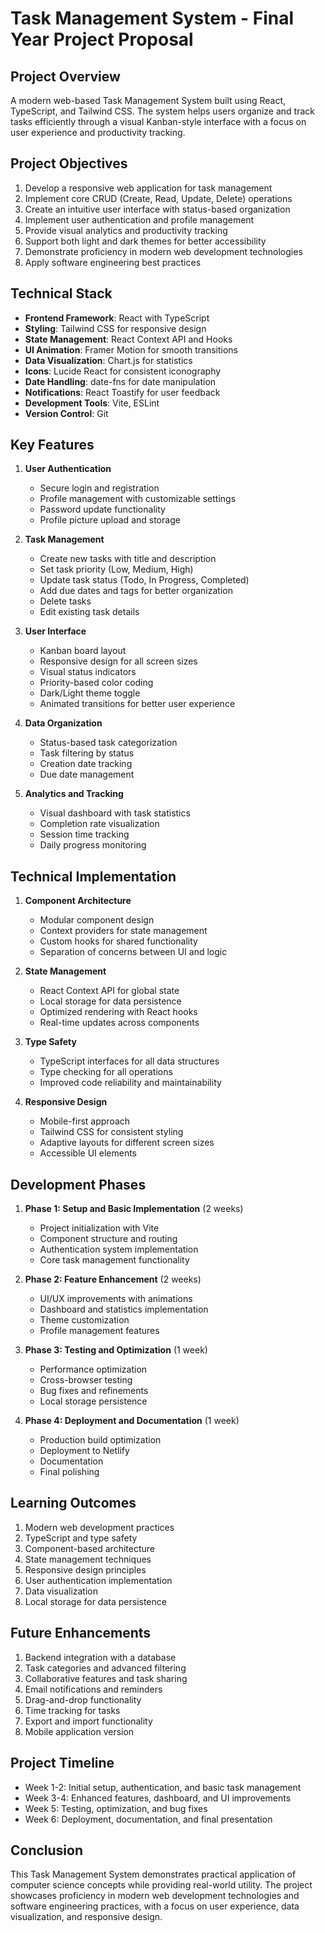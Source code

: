 # Task Management System - Final Year Project Proposal

## Project Overview
A modern web-based Task Management System built using React, TypeScript, and Tailwind CSS. The system helps users organize and track tasks efficiently through a visual Kanban-style interface with a focus on user experience and productivity tracking.

## Project Objectives
1. Develop a responsive web application for task management
2. Implement core CRUD (Create, Read, Update, Delete) operations
3. Create an intuitive user interface with status-based organization
4. Implement user authentication and profile management
5. Provide visual analytics and productivity tracking
6. Support both light and dark themes for better accessibility
7. Demonstrate proficiency in modern web development technologies
8. Apply software engineering best practices

## Technical Stack
- **Frontend Framework**: React with TypeScript
- **Styling**: Tailwind CSS for responsive design
- **State Management**: React Context API and Hooks
- **UI Animation**: Framer Motion for smooth transitions
- **Data Visualization**: Chart.js for statistics
- **Icons**: Lucide React for consistent iconography
- **Date Handling**: date-fns for date manipulation
- **Notifications**: React Toastify for user feedback
- **Development Tools**: Vite, ESLint
- **Version Control**: Git

## Key Features
1. **User Authentication**
   - Secure login and registration
   - Profile management with customizable settings
   - Password update functionality
   - Profile picture upload and storage

2. **Task Management**
   - Create new tasks with title and description
   - Set task priority (Low, Medium, High)
   - Update task status (Todo, In Progress, Completed)
   - Add due dates and tags for better organization
   - Delete tasks
   - Edit existing task details

3. **User Interface**
   - Kanban board layout
   - Responsive design for all screen sizes
   - Visual status indicators
   - Priority-based color coding
   - Dark/Light theme toggle
   - Animated transitions for better user experience

4. **Data Organization**
   - Status-based task categorization
   - Task filtering by status
   - Creation date tracking
   - Due date management

5. **Analytics and Tracking**
   - Visual dashboard with task statistics
   - Completion rate visualization
   - Session time tracking
   - Daily progress monitoring

## Technical Implementation
1. **Component Architecture**
   - Modular component design
   - Context providers for state management
   - Custom hooks for shared functionality
   - Separation of concerns between UI and logic

2. **State Management**
   - React Context API for global state
   - Local storage for data persistence
   - Optimized rendering with React hooks
   - Real-time updates across components

3. **Type Safety**
   - TypeScript interfaces for all data structures
   - Type checking for all operations
   - Improved code reliability and maintainability

4. **Responsive Design**
   - Mobile-first approach
   - Tailwind CSS for consistent styling
   - Adaptive layouts for different screen sizes
   - Accessible UI elements

## Development Phases
1. **Phase 1: Setup and Basic Implementation** (2 weeks)
   - Project initialization with Vite
   - Component structure and routing
   - Authentication system implementation
   - Core task management functionality

2. **Phase 2: Feature Enhancement** (2 weeks)
   - UI/UX improvements with animations
   - Dashboard and statistics implementation
   - Theme customization
   - Profile management features

3. **Phase 3: Testing and Optimization** (1 week)
   - Performance optimization
   - Cross-browser testing
   - Bug fixes and refinements
   - Local storage persistence

4. **Phase 4: Deployment and Documentation** (1 week)
   - Production build optimization
   - Deployment to Netlify
   - Documentation
   - Final polishing

## Learning Outcomes
1. Modern web development practices
2. TypeScript and type safety
3. Component-based architecture
4. State management techniques
5. Responsive design principles
6. User authentication implementation
7. Data visualization
8. Local storage for data persistence

## Future Enhancements
1. Backend integration with a database
2. Task categories and advanced filtering
3. Collaborative features and task sharing
4. Email notifications and reminders
5. Drag-and-drop functionality
6. Time tracking for tasks
7. Export and import functionality
8. Mobile application version

## Project Timeline
- Week 1-2: Initial setup, authentication, and basic task management
- Week 3-4: Enhanced features, dashboard, and UI improvements
- Week 5: Testing, optimization, and bug fixes
- Week 6: Deployment, documentation, and final presentation

## Conclusion
This Task Management System demonstrates practical application of computer science concepts while providing real-world utility. The project showcases proficiency in modern web development technologies and software engineering practices, with a focus on user experience, data visualization, and responsive design.